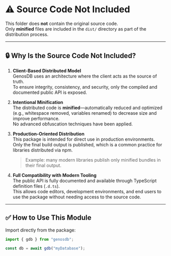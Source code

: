 # ⚠️ Source Code Not Included

This folder does **not** contain the original source code.  
Only **minified** files are included in the `dist/` directory as part of the distribution process.

---

## 🔒 Why Is the Source Code Not Included?

1. **Client-Based Distributed Model**  
   GenosDB uses an architecture where the client acts as the source of truth.  
   To ensure integrity, consistency, and security, only the compiled and documented public API is exposed.

2. **Intentional Minification**  
   The distributed code is **minified**—automatically reduced and optimized (e.g., whitespace removed, variables renamed) to decrease size and improve performance.  
   No advanced obfuscation techniques have been applied.

3. **Production-Oriented Distribution**  
   This package is intended for direct use in production environments.  
   Only the final build output is published, which is a common practice for libraries distributed via npm.

   > Example: many modern libraries publish only minified bundles in their final output.

4. **Full Compatibility with Modern Tooling**  
   The public API is fully documented and available through TypeScript definition files (`.d.ts`).  
   This allows code editors, development environments, and end users to use the package without needing access to the source code.

---

## ✅ How to Use This Module

Import directly from the package:

```js
import { gdb } from "genosdb";

const db = await gdb("myDatabase");